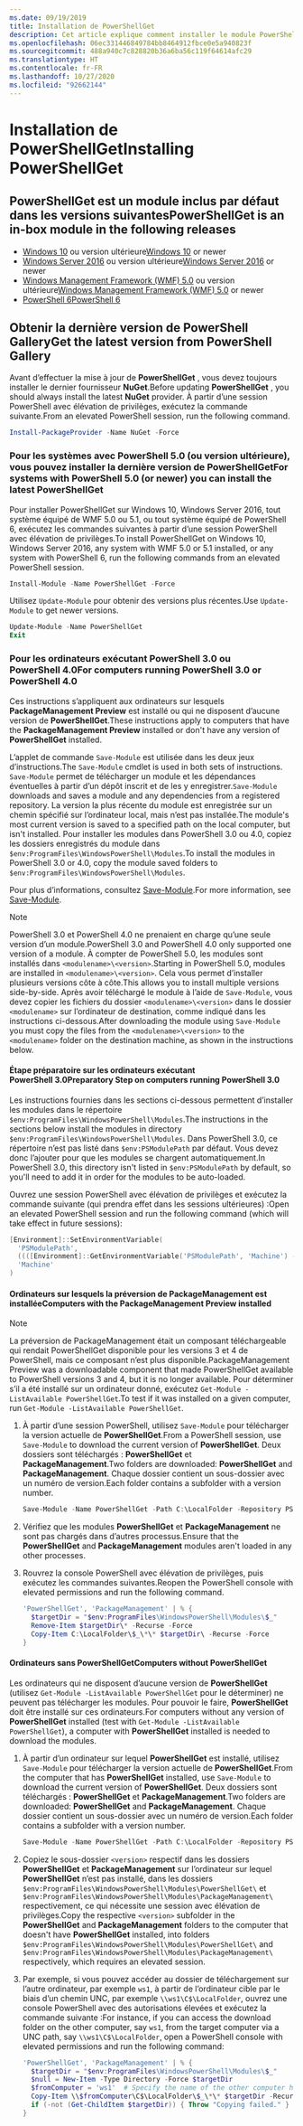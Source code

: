 ```yaml
---
ms.date: 09/19/2019
title: Installation de PowerShellGet
description: Cet article explique comment installer le module PowerShell dans différentes versions de PowerShell.
ms.openlocfilehash: 06ec331446849784bb8464912fbce0e5a940823f
ms.sourcegitcommit: 488a940c7c828820b36a6ba56c119f64614afc29
ms.translationtype: HT
ms.contentlocale: fr-FR
ms.lasthandoff: 10/27/2020
ms.locfileid: "92662144"
---
```

# <a name="installing-powershellget"></a><span data-ttu-id="e58e7-103">Installation de PowerShellGet</span><span class="sxs-lookup"><span data-stu-id="e58e7-103">Installing PowerShellGet</span></span>

## <a name="powershellget-is-an-in-box-module-in-the-following-releases"></a><span data-ttu-id="e58e7-104">PowerShellGet est un module inclus par défaut dans les versions suivantes</span><span class="sxs-lookup"><span data-stu-id="e58e7-104">PowerShellGet is an in-box module in the following releases</span></span>

- <span data-ttu-id="e58e7-105">[Windows 10](https://www.microsoft.com/windows) ou version ultérieure</span><span class="sxs-lookup"><span data-stu-id="e58e7-105">[Windows 10](https://www.microsoft.com/windows) or newer</span></span>
- <span data-ttu-id="e58e7-106">[Windows Server 2016](/windows-server/windows-server) ou version ultérieure</span><span class="sxs-lookup"><span data-stu-id="e58e7-106">[Windows Server 2016](/windows-server/windows-server) or newer</span></span>
- <span data-ttu-id="e58e7-107">[Windows Management Framework (WMF) 5.0](https://www.microsoft.com/download/details.aspx?id=50395) ou version ultérieure</span><span class="sxs-lookup"><span data-stu-id="e58e7-107">[Windows Management Framework (WMF) 5.0](https://www.microsoft.com/download/details.aspx?id=50395) or newer</span></span>
- [<span data-ttu-id="e58e7-108">PowerShell 6</span><span class="sxs-lookup"><span data-stu-id="e58e7-108">PowerShell 6</span></span>](https://github.com/PowerShell/PowerShell/releases)

## <a name="get-the-latest-version-from-powershell-gallery"></a><span data-ttu-id="e58e7-109">Obtenir la dernière version de PowerShell Gallery</span><span class="sxs-lookup"><span data-stu-id="e58e7-109">Get the latest version from PowerShell Gallery</span></span>

<span data-ttu-id="e58e7-110">Avant d’effectuer la mise à jour de **PowerShellGet** , vous devez toujours installer le dernier fournisseur **NuGet**.</span><span class="sxs-lookup"><span data-stu-id="e58e7-110">Before updating **PowerShellGet** , you should always install the latest **NuGet** provider.</span></span> <span data-ttu-id="e58e7-111">À partir d’une session PowerShell avec élévation de privilèges, exécutez la commande suivante.</span><span class="sxs-lookup"><span data-stu-id="e58e7-111">From an elevated PowerShell session, run the following command.</span></span>

```powershell
Install-PackageProvider -Name NuGet -Force
```

### <a name="for-systems-with-powershell-50-or-newer-you-can-install-the-latest-powershellget"></a><span data-ttu-id="e58e7-112">Pour les systèmes avec PowerShell 5.0 (ou version ultérieure), vous pouvez installer la dernière version de PowerShellGet</span><span class="sxs-lookup"><span data-stu-id="e58e7-112">For systems with PowerShell 5.0 (or newer) you can install the latest PowerShellGet</span></span>

<span data-ttu-id="e58e7-113">Pour installer PowerShellGet sur Windows 10, Windows Server 2016, tout système équipé de WMF 5.0 ou 5.1, ou tout système équipé de PowerShell 6, exécutez les commandes suivantes à partir d’une session PowerShell avec élévation de privilèges.</span><span class="sxs-lookup"><span data-stu-id="e58e7-113">To install PowerShellGet on Windows 10, Windows Server 2016, any system with WMF 5.0 or 5.1 installed, or any system with PowerShell 6, run the following commands from an elevated PowerShell session.</span></span>

```powershell
Install-Module -Name PowerShellGet -Force
```

<span data-ttu-id="e58e7-114">Utilisez `Update-Module` pour obtenir des versions plus récentes.</span><span class="sxs-lookup"><span data-stu-id="e58e7-114">Use `Update-Module` to get newer versions.</span></span>

```powershell
Update-Module -Name PowerShellGet
Exit
```

### <a name="for-computers-running-powershell-30-or-powershell-40"></a><span data-ttu-id="e58e7-115">Pour les ordinateurs exécutant PowerShell 3.0 ou PowerShell 4.0</span><span class="sxs-lookup"><span data-stu-id="e58e7-115">For computers running PowerShell 3.0 or PowerShell 4.0</span></span>

<span data-ttu-id="e58e7-116">Ces instructions s’appliquent aux ordinateurs sur lesquels **PackageManagement Preview** est installé ou qui ne disposent d’aucune version de **PowerShellGet**.</span><span class="sxs-lookup"><span data-stu-id="e58e7-116">These instructions apply to computers that have the **PackageManagement Preview** installed or don't have any version of **PowerShellGet** installed.</span></span>

<span data-ttu-id="e58e7-117">L’applet de commande `Save-Module` est utilisée dans les deux jeux d’instructions.</span><span class="sxs-lookup"><span data-stu-id="e58e7-117">The `Save-Module` cmdlet is used in both sets of instructions.</span></span> <span data-ttu-id="e58e7-118">`Save-Module` permet de télécharger un module et les dépendances éventuelles à partir d’un dépôt inscrit et de les y enregistrer.</span><span class="sxs-lookup"><span data-stu-id="e58e7-118">`Save-Module` downloads and saves a module and any dependencies from a registered repository.</span></span> <span data-ttu-id="e58e7-119">La version la plus récente du module est enregistrée sur un chemin spécifié sur l’ordinateur local, mais n’est pas installée.</span><span class="sxs-lookup"><span data-stu-id="e58e7-119">The module's most current version is saved to a specified path on the local computer, but isn't installed.</span></span> <span data-ttu-id="e58e7-120">Pour installer les modules dans PowerShell 3.0 ou 4.0, copiez les dossiers enregistrés du module dans `$env:ProgramFiles\WindowsPowerShell\Modules`.</span><span class="sxs-lookup"><span data-stu-id="e58e7-120">To install the modules in PowerShell 3.0 or 4.0, copy the module saved folders to `$env:ProgramFiles\WindowsPowerShell\Modules`.</span></span>

<span data-ttu-id="e58e7-121">Pour plus d’informations, consultez [Save-Module](/powershell/module/PowershellGet/Save-Module).</span><span class="sxs-lookup"><span data-stu-id="e58e7-121">For more information, see [Save-Module](/powershell/module/PowershellGet/Save-Module).</span></span>

> [!NOTE]
> <span data-ttu-id="e58e7-122">PowerShell 3.0 et PowerShell 4.0 ne prenaient en charge qu’une seule version d’un module.</span><span class="sxs-lookup"><span data-stu-id="e58e7-122">PowerShell 3.0 and PowerShell 4.0 only supported one version of a module.</span></span> <span data-ttu-id="e58e7-123">À compter de PowerShell 5.0, les modules sont installés dans `<modulename>\<version>`.</span><span class="sxs-lookup"><span data-stu-id="e58e7-123">Starting in PowerShell 5.0, modules are installed in `<modulename>\<version>`.</span></span> <span data-ttu-id="e58e7-124">Cela vous permet d’installer plusieurs versions côte à côte.</span><span class="sxs-lookup"><span data-stu-id="e58e7-124">This allows you to install multiple versions side-by-side.</span></span> <span data-ttu-id="e58e7-125">Après avoir téléchargé le module à l’aide de `Save-Module`, vous devez copier les fichiers du dossier `<modulename>\<version>` dans le dossier `<modulename>` sur l’ordinateur de destination, comme indiqué dans les instructions ci-dessous.</span><span class="sxs-lookup"><span data-stu-id="e58e7-125">After downloading the module using `Save-Module` you must copy the files from the `<modulename>\<version>` to the `<modulename>` folder on the destination machine, as shown in the instructions below.</span></span>

#### <a name="preparatory-step-on-computers-running-powershell-30"></a><span data-ttu-id="e58e7-126">Étape préparatoire sur les ordinateurs exécutant PowerShell 3.0</span><span class="sxs-lookup"><span data-stu-id="e58e7-126">Preparatory Step on computers running PowerShell 3.0</span></span>

<span data-ttu-id="e58e7-127">Les instructions fournies dans les sections ci-dessous permettent d’installer les modules dans le répertoire `$env:ProgramFiles\WindowsPowerShell\Modules`.</span><span class="sxs-lookup"><span data-stu-id="e58e7-127">The instructions in the sections below install the modules in directory `$env:ProgramFiles\WindowsPowerShell\Modules`.</span></span>
<span data-ttu-id="e58e7-128">Dans PowerShell 3.0, ce répertoire n’est pas listé dans `$env:PSModulePath` par défaut. Vous devez donc l’ajouter pour que les modules se chargent automatiquement.</span><span class="sxs-lookup"><span data-stu-id="e58e7-128">In PowerShell 3.0, this directory isn't listed in `$env:PSModulePath` by default, so you'll need to add it in order for the modules to be auto-loaded.</span></span>

<span data-ttu-id="e58e7-129">Ouvrez une session PowerShell avec élévation de privilèges et exécutez la commande suivante (qui prendra effet dans les sessions ultérieures) :</span><span class="sxs-lookup"><span data-stu-id="e58e7-129">Open an elevated PowerShell session and run the following command (which will take effect in future sessions):</span></span>

```powershell
[Environment]::SetEnvironmentVariable(
  'PSModulePath',
  ((([Environment]::GetEnvironmentVariable('PSModulePath', 'Machine') -split ';') + "$env:ProgramFiles\WindowsPowerShell\Modules") -join ';'),
  'Machine'
)
```

#### <a name="computers-with-the-packagemanagement-preview-installed"></a><span data-ttu-id="e58e7-130">Ordinateurs sur lesquels la préversion de PackageManagement est installée</span><span class="sxs-lookup"><span data-stu-id="e58e7-130">Computers with the PackageManagement Preview installed</span></span>

> [!NOTE]
> <span data-ttu-id="e58e7-131">La préversion de PackageManagement était un composant téléchargeable qui rendait PowerShellGet disponible pour les versions 3 et 4 de PowerShell, mais ce composant n’est plus disponible.</span><span class="sxs-lookup"><span data-stu-id="e58e7-131">PackageManagement Preview was a downloadable component that made PowerShellGet available to PowerShell versions 3 and 4, but it is no longer available.</span></span>
> <span data-ttu-id="e58e7-132">Pour déterminer s’il a été installé sur un ordinateur donné, exécutez `Get-Module -ListAvailable PowerShellGet`.</span><span class="sxs-lookup"><span data-stu-id="e58e7-132">To test if it was installed on a given computer, run `Get-Module -ListAvailable PowerShellGet`.</span></span>

1. <span data-ttu-id="e58e7-133">À partir d’une session PowerShell, utilisez `Save-Module` pour télécharger la version actuelle de **PowerShellGet**.</span><span class="sxs-lookup"><span data-stu-id="e58e7-133">From a PowerShell session, use `Save-Module` to download the current version of **PowerShellGet**.</span></span> <span data-ttu-id="e58e7-134">Deux dossiers sont téléchargés : **PowerShellGet** et **PackageManagement**.</span><span class="sxs-lookup"><span data-stu-id="e58e7-134">Two folders are downloaded: **PowerShellGet** and **PackageManagement**.</span></span> <span data-ttu-id="e58e7-135">Chaque dossier contient un sous-dossier avec un numéro de version.</span><span class="sxs-lookup"><span data-stu-id="e58e7-135">Each folder contains a subfolder with a version number.</span></span>

   ```powershell
   Save-Module -Name PowerShellGet -Path C:\LocalFolder -Repository PSGallery
   ```

1. <span data-ttu-id="e58e7-136">Vérifiez que les modules **PowerShellGet** et **PackageManagement** ne sont pas chargés dans d’autres processus.</span><span class="sxs-lookup"><span data-stu-id="e58e7-136">Ensure that the **PowerShellGet** and **PackageManagement** modules aren't loaded in any other processes.</span></span>

1. <span data-ttu-id="e58e7-137">Rouvrez la console PowerShell avec élévation de privilèges, puis exécutez les commandes suivantes.</span><span class="sxs-lookup"><span data-stu-id="e58e7-137">Reopen the PowerShell console with elevated permissions and run the following command.</span></span>

   ```powershell
   'PowerShellGet', 'PackageManagement' | % {
     $targetDir = "$env:ProgramFiles\WindowsPowerShell\Modules\$_"
     Remove-Item $targetDir\* -Recurse -Force
     Copy-Item C:\LocalFolder\$_\*\* $targetDir\ -Recurse -Force
   }
   ```

#### <a name="computers-without-powershellget"></a><span data-ttu-id="e58e7-138">Ordinateurs sans PowerShellGet</span><span class="sxs-lookup"><span data-stu-id="e58e7-138">Computers without PowerShellGet</span></span>

<span data-ttu-id="e58e7-139">Les ordinateurs qui ne disposent d’aucune version de **PowerShellGet** (utilisez `Get-Module -ListAvailable PowerShellGet` pour le déterminer) ne peuvent pas télécharger les modules. Pour pouvoir le faire, **PowerShellGet** doit être installé sur ces ordinateurs.</span><span class="sxs-lookup"><span data-stu-id="e58e7-139">For computers without any version of **PowerShellGet** installed (test with `Get-Module -ListAvailable PowerShellGet`), a computer with **PowerShellGet** installed is needed to download the modules.</span></span>

1. <span data-ttu-id="e58e7-140">À partir d’un ordinateur sur lequel **PowerShellGet** est installé, utilisez `Save-Module` pour télécharger la version actuelle de **PowerShellGet**.</span><span class="sxs-lookup"><span data-stu-id="e58e7-140">From the computer that has **PowerShellGet** installed, use `Save-Module` to download the current version of **PowerShellGet**.</span></span> <span data-ttu-id="e58e7-141">Deux dossiers sont téléchargés : **PowerShellGet** et **PackageManagement**.</span><span class="sxs-lookup"><span data-stu-id="e58e7-141">Two folders are downloaded: **PowerShellGet** and **PackageManagement**.</span></span> <span data-ttu-id="e58e7-142">Chaque dossier contient un sous-dossier avec un numéro de version.</span><span class="sxs-lookup"><span data-stu-id="e58e7-142">Each folder contains a subfolder with a version number.</span></span>

   ```powershell
   Save-Module -Name PowerShellGet -Path C:\LocalFolder -Repository PSGallery
   ```

1. <span data-ttu-id="e58e7-143">Copiez le sous-dossier `<version>` respectif dans les dossiers **PowerShellGet** et **PackageManagement** sur l’ordinateur sur lequel **PowerShellGet** n’est pas installé, dans les dossiers `$env:ProgramFiles\WindowsPowerShell\Modules\PowerShellGet\` et `$env:ProgramFiles\WindowsPowerShell\Modules\PackageManagement\` respectivement, ce qui nécessite une session avec élévation de privilèges.</span><span class="sxs-lookup"><span data-stu-id="e58e7-143">Copy the respective `<version>` subfolder in the **PowerShellGet** and **PackageManagement** folders to the computer that doesn't have **PowerShellGet** installed, into folders `$env:ProgramFiles\WindowsPowerShell\Modules\PowerShellGet\` and `$env:ProgramFiles\WindowsPowerShell\Modules\PackageManagement\` respectively, which requires an elevated session.</span></span>

1. <span data-ttu-id="e58e7-144">Par exemple, si vous pouvez accéder au dossier de téléchargement sur l’autre ordinateur, par exemple `ws1`, à partir de l’ordinateur cible par le biais d’un chemin UNC, par exemple `\\ws1\C$\LocalFolder`, ouvrez une console PowerShell avec des autorisations élevées et exécutez la commande suivante :</span><span class="sxs-lookup"><span data-stu-id="e58e7-144">For instance, if you can access the download folder on the other computer, say `ws1`, from the target computer via a UNC path, say `\\ws1\C$\LocalFolder`, open a PowerShell console with elevated permissions and run the following command:</span></span>

   ```powershell
   'PowerShellGet', 'PackageManagement' | % {
     $targetDir = "$env:ProgramFiles\WindowsPowerShell\Modules\$_"
     $null = New-Item -Type Directory -Force $targetDir
     $fromComputer = 'ws1'  # Specify the name of the other computer here.
     Copy-Item \\$fromComputer\C$\LocalFolder\$_\*\* $targetDir -Recurse -Force
     if (-not (Get-ChildItem $targetDir)) { Throw "Copying failed." }
   }
   ```
